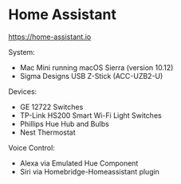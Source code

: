 # Home Assistant

https://home-assistant.io

System:
<ul>
<li>Mac Mini running macOS Sierra (version 10.12)</li>
<li>Sigma Designs USB Z-Stick (ACC-UZB2-U)</li>
</ul>

Devices:
<ul>
<li>GE 12722 Switches</li>
<li>TP-Link HS200 Smart Wi-Fi Light Switches</li>
<li>Phillips Hue Hub and Bulbs</li>
<li>Nest Thermostat</li>    
</ul>

Voice Control:
<ul>
<li>Alexa via Emulated Hue Component</li>
<li>Siri via Homebridge-Homeassistant plugin</li>
</ul>